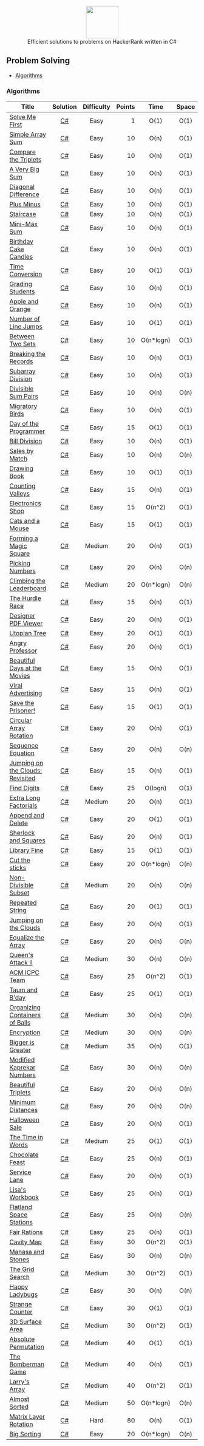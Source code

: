 <p align="center">
    <a href="https://www.hackerrank.com/nemrud_demir">
        <img height=85 src="./Resources/hackerrank_logo.svg">
    </a>
    <br>
    Efficient solutions to problems on HackerRank written in C#
</p>

## Problem Solving
* [Algorithms](#Algorithms)

### Algorithms
| Title             | Solution  | Difficulty                    | Points| Time  | Space
|-------------------|:---------:|:-----------------------------:|------:|:-----:|:-:
[Solve Me First](./Problem%20Solving/Algorithms/Solve%20Me%20First)|[C#](./Problem%20Solving/Algorithms/Solve%20Me%20First/Solution.cs)|Easy|1|O(1)|O(1)
[Simple Array Sum](./Problem%20Solving/Algorithms/Simple%20Array%20Sum)|[C#](./Problem%20Solving/Algorithms/Simple%20Array%20Sum/Solution.cs)|Easy|10|O(n)|O(1)
[Compare the Triplets](./Problem%20Solving/Algorithms/Compare%20the%20Triplets)|[C#](./Problem%20Solving/Algorithms/Compare%20the%20Triplets/Solution.cs)|Easy|10|O(n)|O(1)
[A Very Big Sum](./Problem%20Solving/Algorithms/A%20Very%20Big%20Sum)|[C#](./Problem%20Solving/Algorithms/A%20Very%20Big%20Sum/Solution.cs)|Easy|10|O(n)|O(1)
[Diagonal Difference](./Problem%20Solving/Algorithms/Diagonal%20Difference)|[C#](./Problem%20Solving/Algorithms/Diagonal%20Difference/Solution.cs)|Easy|10|O(n)|O(1)
[Plus Minus](./Problem%20Solving/Algorithms/Plus%20Minus)|[C#](./Problem%20Solving/Algorithms/Plus%20Minus/Solution.cs)|Easy|10|O(n)|O(1)
[Staircase](./Problem%20Solving/Algorithms/Staircase)|[C#](./Problem%20Solving/Algorithms/Staircase/Solution.cs)|Easy|10|O(n)|O(1)
[Mini-Max Sum](./Problem%20Solving/Algorithms/Mini-Max%20Sum)|[C#](./Problem%20Solving/Algorithms/Mini-Max%20Sum/Solution.cs)|Easy|10|O(n)|O(1)
[Birthday Cake Candles](./Problem%20Solving/Algorithms/Birthday%20Cake%20Candles)|[C#](./Problem%20Solving/Algorithms/Birthday%20Cake%20Candles/Solution.cs)|Easy|10|O(n)|O(1)
[Time Conversion](./Problem%20Solving/Algorithms/Time%20Conversion)|[C#](./Problem%20Solving/Algorithms/Time%20Conversion/Solution.cs)|Easy|10|O(1)|O(1)
[Grading Students](./Problem%20Solving/Algorithms/Grading%20Students)|[C#](./Problem%20Solving/Algorithms/Grading%20Students/Solution.cs)|Easy|10|O(n)|O(1)
[Apple and Orange](./Problem%20Solving/Algorithms/Apple%20and%20Orange)|[C#](./Problem%20Solving/Algorithms/Apple%20and%20Orange/Solution.cs)|Easy|10|O(n)|O(1)
[Number of Line Jumps](./Problem%20Solving/Algorithms/Number%20of%20Line%20Jumps)|[C#](./Problem%20Solving/Algorithms/Number%20of%20Line%20Jumps/Solution.cs)|Easy|10|O(1)|O(1)
[Between Two Sets](./Problem%20Solving/Algorithms/Between%20Two%20Sets)|[C#](./Problem%20Solving/Algorithms/Between%20Two%20Sets/Solution.cs)|Easy|10|O(n*logn)|O(1)
[Breaking the Records](./Problem%20Solving/Algorithms/Breaking%20the%20Records)|[C#](./Problem%20Solving/Algorithms/Breaking%20the%20Records/Solution.cs)|Easy|10|O(n)|O(1)
[Subarray Division](./Problem%20Solving/Algorithms/Subarray%20Division)|[C#](./Problem%20Solving/Algorithms/Subarray%20Division/Solution.cs)|Easy|10|O(n)|O(1)
[Divisible Sum Pairs](./Problem%20Solving/Algorithms/Divisible%20Sum%20Pairs)|[C#](./Problem%20Solving/Algorithms/Divisible%20Sum%20Pairs/Solution.cs)|Easy|10|O(n)|O(n)
[Migratory Birds](./Problem%20Solving/Algorithms/Migratory%20Birds)|[C#](./Problem%20Solving/Algorithms/Migratory%20Birds/Solution.cs)|Easy|10|O(n)|O(1)
[Day of the Programmer](./Problem%20Solving/Algorithms/Day%20of%20the%20Programmer)|[C#](./Problem%20Solving/Algorithms/Day%20of%20the%20Programmer/Solution.cs)|Easy|15|O(1)|O(1)
[Bill Division](./Problem%20Solving/Algorithms/Bill%20Division)|[C#](./Problem%20Solving/Algorithms/Bill%20Division/Solution.cs)|Easy|10|O(n)|O(1)
[Sales by Match](./Problem%20Solving/Algorithms/Sales%20by%20Match)|[C#](./Problem%20Solving/Algorithms/Sales%20by%20Match/Solution.cs)|Easy|10|O(n)|O(n)
[Drawing Book](./Problem%20Solving/Algorithms/Drawing%20Book)|[C#](./Problem%20Solving/Algorithms/Drawing%20Book/Solution.cs)|Easy|10|O(1)|O(1)
[Counting Valleys](./Problem%20Solving/Algorithms/Counting%20Valleys)|[C#](./Problem%20Solving/Algorithms/Counting%20Valleys/Solution.cs)|Easy|15|O(n)|O(1)
[Electronics Shop](./Problem%20Solving/Algorithms/Electronics%20Shop)|[C#](./Problem%20Solving/Algorithms/Electronics%20Shop/Solution.cs)|Easy|15|O(n^2)|O(1)
[Cats and a Mouse](./Problem%20Solving/Algorithms/Cats%20and%20a%20Mouse)|[C#](./Problem%20Solving/Algorithms/Cats%20and%20a%20Mouse/Solution.cs)|Easy|15|O(1)|O(1)
[Forming a Magic Square](./Problem%20Solving/Algorithms/Forming%20a%20Magic%20Square)|[C#](./Problem%20Solving/Algorithms/Forming%20a%20Magic%20Square/Solution.cs)|Medium|20|O(n)|O(1)
[Picking Numbers](./Problem%20Solving/Algorithms/Picking%20Numbers)|[C#](./Problem%20Solving/Algorithms/Picking%20Numbers/Solution.cs)|Easy|20|O(n)|O(n)
[Climbing the Leaderboard](./Problem%20Solving/Algorithms/Climbing%20the%20Leaderboard)|[C#](./Problem%20Solving/Algorithms/Climbing%20the%20Leaderboard/Solution.cs)|Medium|20|O(n*logn)|O(n)
[The Hurdle Race](./Problem%20Solving/Algorithms/The%20Hurdle%20Race)|[C#](./Problem%20Solving/Algorithms/The%20Hurdle%20Race/Solution.cs)|Easy|15|O(n)|O(1)
[Designer PDF Viewer](./Problem%20Solving/Algorithms/Designer%20PDF%20Viewer)|[C#](./Problem%20Solving/Algorithms/Designer%20PDF%20Viewer/Solution.cs)|Easy|20|O(n)|O(1)
[Utopian Tree](./Problem%20Solving/Algorithms/Utopian%20Tree)|[C#](./Problem%20Solving/Algorithms/Utopian%20Tree/Solution.cs)|Easy|20|O(1)|O(1)
[Angry Professor](./Problem%20Solving/Algorithms/Angry%20Professor)|[C#](./Problem%20Solving/Algorithms/Angry%20Professor/Solution.cs)|Easy|20|O(n)|O(1)
[Beautiful Days at the Movies](./Problem%20Solving/Algorithms/Beautiful%20Days%20at%20the%20Movies)|[C#](./Problem%20Solving/Algorithms/Beautiful%20Days%20at%20the%20Movies/Solution.cs)|Easy|15|O(n)|O(1)
[Viral Advertising](./Problem%20Solving/Algorithms/Viral%20Advertising)|[C#](./Problem%20Solving/Algorithms/Viral%20Advertising/Solution.cs)|Easy|15|O(n)|O(1)
[Save the Prisoner!](./Problem%20Solving/Algorithms/Save%20the%20Prisoner!)|[C#](./Problem%20Solving/Algorithms/Save%20the%20Prisoner!/Solution.cs)|Easy|15|O(1)|O(1)
[Circular Array Rotation](./Problem%20Solving/Algorithms/Circular%20Array%20Rotation)|[C#](./Problem%20Solving/Algorithms/Circular%20Array%20Rotation/Solution.cs)|Easy|20|O(n)|O(1)
[Sequence Equation](./Problem%20Solving/Algorithms/Sequence%20Equation)|[C#](./Problem%20Solving/Algorithms/Sequence%20Equation/Solution.cs)|Easy|20|O(n)|O(n)
[Jumping on the Clouds: Revisited](./Problem%20Solving/Algorithms/Jumping%20on%20the%20Clouds%20Revisited)|[C#](./Problem%20Solving/Algorithms/Jumping%20on%20the%20Clouds%20Revisited/Solution.cs)|Easy|15|O(n)|O(1)
[Find Digits](./Problem%20Solving/Algorithms/Find%20Digits)|[C#](./Problem%20Solving/Algorithms/Find%20Digits/Solution.cs)|Easy|25|O(logn)|O(1)
[Extra Long Factorials](./Problem%20Solving/Algorithms/Extra%20Long%20Factorials)|[C#](./Problem%20Solving/Algorithms/Extra%20Long%20Factorials/Solution.cs)|Medium|20|O(n)|O(1)
[Append and Delete](./Problem%20Solving/Algorithms/Append%20and%20Delete)|[C#](./Problem%20Solving/Algorithms/Append%20and%20Delete/Solution.cs)|Easy|20|O(1)|O(1)
[Sherlock and Squares](./Problem%20Solving/Algorithms/Sherlock%20and%20Squares)|[C#](./Problem%20Solving/Algorithms/Sherlock%20and%20Squares/Solution.cs)|Easy|20|O(n)|O(1)
[Library Fine](./Problem%20Solving/Algorithms/Library%20Fine)|[C#](./Problem%20Solving/Algorithms/Library%20Fine/Solution.cs)|Easy|15|O(1)|O(1)
[Cut the sticks](./Problem%20Solving/Algorithms/Cut%20the%20sticks)|[C#](./Problem%20Solving/Algorithms/Cut%20the%20sticks/Solution.cs)|Easy|20|O(n*logn)|O(n)
[Non-Divisible Subset](./Problem%20Solving/Algorithms/Non-Divisible%20Subset)|[C#](./Problem%20Solving/Algorithms/Non-Divisible%20Subset/Solution.cs)|Medium|20|O(n)|O(n)
[Repeated String](./Problem%20Solving/Algorithms/Repeated%20String)|[C#](./Problem%20Solving/Algorithms/Repeated%20String/Solution.cs)|Easy|20|O(1)|O(1)
[Jumping on the Clouds](./Problem%20Solving/Algorithms/Jumping%20on%20the%20Clouds)|[C#](./Problem%20Solving/Algorithms/Jumping%20on%20the%20Clouds/Solution.cs)|Easy|20|O(n)|O(1)
[Equalize the Array](./Problem%20Solving/Algorithms/Equalize%20the%20Array)|[C#](./Problem%20Solving/Algorithms/Equalize%20the%20Array/Solution.cs)|Easy|20|O(n)|O(n)
[Queen's Attack II](./Problem%20Solving/Algorithms/Queen's%20Attack%20II)|[C#](./Problem%20Solving/Algorithms/Queen's%20Attack%20II/Solution.cs)|Medium|30|O(n)|O(n)
[ACM ICPC Team](./Problem%20Solving/Algorithms/ACM%20ICPC%20Team)|[C#](./Problem%20Solving/Algorithms/ACM%20ICPC%20Team/Solution.cs)|Easy|25|O(n^2)|O(1)
[Taum and B'day](./Problem%20Solving/Algorithms/Taum%20and%20B'day)|[C#](./Problem%20Solving/Algorithms/Taum%20and%20B'day/Solution.cs)|Easy|25|O(1)|O(1)
[Organizing Containers of Balls](./Problem%20Solving/Algorithms/Organizing%20Containers%20of%20Balls)|[C#](./Problem%20Solving/Algorithms/Organizing%20Containers%20of%20Balls/Solution.cs)|Medium|30|O(n)|O(n)
[Encryption](./Problem%20Solving/Algorithms/Encryption)|[C#](./Problem%20Solving/Algorithms/Encryption/Solution.cs)|Medium|30|O(n)|O(n)
[Bigger is Greater](./Problem%20Solving/Algorithms/Bigger%20is%20Greater)|[C#](./Problem%20Solving/Algorithms/Bigger%20is%20Greater/Solution.cs)|Medium|35|O(n)|O(1)
[Modified Kaprekar Numbers](./Problem%20Solving/Algorithms/Modified%20Kaprekar%20Numbers)|[C#](./Problem%20Solving/Algorithms/Modified%20Kaprekar%20Numbers/Solution.cs)|Easy|30|O(n)|O(n)
[Beautiful Triplets](./Problem%20Solving/Algorithms/Beautiful%20Triplets)|[C#](./Problem%20Solving/Algorithms/Beautiful%20Triplets/Solution.cs)|Easy|20|O(n)|O(n)
[Minimum Distances](./Problem%20Solving/Algorithms/Minimum%20Distances)|[C#](./Problem%20Solving/Algorithms/Minimum%20Distances/Solution.cs)|Easy|20|O(n)|O(n)
[Halloween Sale](./Problem%20Solving/Algorithms/Halloween%20Sale)|[C#](./Problem%20Solving/Algorithms/Halloween%20Sale/Solution.cs)|Easy|20|O(n)|O(1)
[The Time in Words](./Problem%20Solving/Algorithms/The%20Time%20in%20Words)|[C#](./Problem%20Solving/Algorithms/The%20Time%20in%20Words/Solution.cs)|Medium|25|O(1)|O(1)
[Chocolate Feast](./Problem%20Solving/Algorithms/Chocolate%20Feast)|[C#](./Problem%20Solving/Algorithms/Chocolate%20Feast/Solution.cs)|Easy|25|O(n)|O(1)
[Service Lane](./Problem%20Solving/Algorithms/Service%20Lane)|[C#](./Problem%20Solving/Algorithms/Service%20Lane/Solution.cs)|Easy|20|O(n)|O(1)
[Lisa's Workbook](./Problem%20Solving/Algorithms/Lisa's%20Workbook)|[C#](./Problem%20Solving/Algorithms/Lisa's%20Workbook/Solution.cs)|Easy|25|O(n)|O(1)
[Flatland Space Stations](./Problem%20Solving/Algorithms/Flatland%20Space%20Stations)|[C#](./Problem%20Solving/Algorithms/Flatland%20Space%20Stations/Solution.cs)|Easy|25|O(n)|O(n)
[Fair Rations](./Problem%20Solving/Algorithms/Fair%20Rations)|[C#](./Problem%20Solving/Algorithms/Fair%20Rations/Solution.cs)|Easy|25|O(n)|O(1)
[Cavity Map](./Problem%20Solving/Algorithms/Cavity%20Map)|[C#](./Problem%20Solving/Algorithms/Cavity%20Map/Solution.cs)|Easy|30|O(n^2)|O(1)
[Manasa and Stones](./Problem%20Solving/Algorithms/Manasa%20and%20Stones)|[C#](./Problem%20Solving/Algorithms/Manasa%20and%20Stones/Solution.cs)|Easy|30|O(n)|O(n)
[The Grid Search](./Problem%20Solving/Algorithms/The%20Grid%20Search)|[C#](./Problem%20Solving/Algorithms/The%20Grid%20Search/Solution.cs)|Medium|30|O(n^2)|O(1)
[Happy Ladybugs](./Problem%20Solving/Algorithms/Happy%20Ladybugs)|[C#](./Problem%20Solving/Algorithms/Happy%20Ladybugs/Solution.cs)|Easy|30|O(n)|O(n)
[Strange Counter](./Problem%20Solving/Algorithms/Strange%20Counter)|[C#](./Problem%20Solving/Algorithms/Strange%20Counter/Solution.cs)|Easy|30|O(1)|O(1)
[3D Surface Area](./Problem%20Solving/Algorithms/3D%20Surface%20Area)|[C#](./Problem%20Solving/Algorithms/3D%20Surface%20Area/Solution.cs)|Medium|30|O(n^2)|O(1)
[Absolute Permutation](./Problem%20Solving/Algorithms/Absolute%20Permutation)|[C#](./Problem%20Solving/Algorithms/Absolute%20Permutation/Solution.cs)|Medium|40|O(1)|O(1)
[The Bomberman Game](./Problem%20Solving/Algorithms/The%20Bomberman%20Game)|[C#](./Problem%20Solving/Algorithms/The%20Bomberman%20Game/Solution.cs)|Medium|40|O(n)|O(1)
[Larry's Array](./Problem%20Solving/Algorithms/Larry's%20Array)|[C#](./Problem%20Solving/Algorithms/Larry's%20Array/Solution.cs)|Medium|40|O(n^2)|O(1)
[Almost Sorted](./Problem%20Solving/Algorithms/Almost%20Sorted)|[C#](./Problem%20Solving/Algorithms/Almost%20Sorted/Solution.cs)|Medium|50|O(n*logn)|O(n)
[Matrix Layer Rotation](./Problem%20Solving/Algorithms/Matrix%20Layer%20Rotation)|[C#](./Problem%20Solving/Algorithms/Matrix%20Layer%20Rotation/Solution.cs)|Hard|80|O(n)|O(1)
[Big Sorting](./Problem%20Solving/Algorithms/Big%20Sorting)|[C#](./Problem%20Solving/Algorithms/Big%20Sorting/Solution.cs)|Easy|20|O(n*logn)|O(n)
